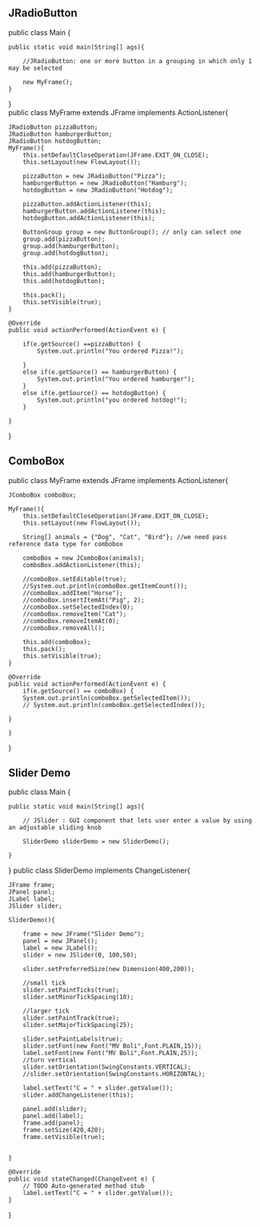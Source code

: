 ## JRadioButton
public class Main {
	
	public static void main(String[] ags){
	
		//JRadioButton: one or more button in a grouping in which only 1 may be selected
		
		new MyFrame();
	}
		
 }    
 public class MyFrame extends JFrame implements ActionListener{

	JRadioButton pizzaButton;
	JRadioButton hamburgerButton;
	JRadioButton hotdogButton;
	MyFrame(){
		this.setDefaultCloseOperation(JFrame.EXIT_ON_CLOSE);
		this.setLayout(new FlowLayout());
		
		pizzaButton = new JRadioButton("Pizza");
		hamburgerButton = new JRadioButton("Hamburg");
		hotdogButton = new JRadioButton("Hotdog");
		
		pizzaButton.addActionListener(this);
		hamburgerButton.addActionListener(this);
		hotdogButton.addActionListener(this);
		
		ButtonGroup group = new ButtonGroup(); // only can select one
		group.add(pizzaButton);
		group.add(hamburgerButton);
		group.add(hotdogButton);
		
		this.add(pizzaButton);
		this.add(hamburgerButton);
		this.add(hotdogButton);
		
		this.pack();
		this.setVisible(true);
	}
	
	@Override
	public void actionPerformed(ActionEvent e) {
	
		if(e.getSource() ==pizzaButton) {
			System.out.println("You ordered Pizza!");
			
		}
		else if(e.getSource() == hamburgerButton) {
			System.out.println("You ordered hamburger");	
		}
		else if(e.getSource() == hotdogButton) {
			System.out.println("you ordered hotdog!");
		}
		
	}
}
## ComboBox
public class MyFrame extends JFrame implements ActionListener{

	JComboBox comboBox;
	
	MyFrame(){
		this.setDefaultCloseOperation(JFrame.EXIT_ON_CLOSE);
		this.setLayout(new FlowLayout());
		
		String[] animals = {"Dog", "Cat", "Bird"}; //we need pass reference data type for combobox
		
		comboBox = new JComboBox(animals);
		comboBox.addActionListener(this);
		
		//comboBox.setEditable(true);
		//System.out.println(comboBox.getItemCount());
		//comboBox.addItem("Horse");
		//comboBox.insertItemAt("Pig", 2);
		//comboBox.setSelectedIndex(0);
		//comboBox.removeItem("Cat");
		//comboBox.removeItemAt(0);
		//comboBox.removeAll();
		
		this.add(comboBox);
		this.pack();
		this.setVisible(true);
	}
	
	@Override
	public void actionPerformed(ActionEvent e) {
		if(e.getSource() == comboBox) {
		System.out.println(comboBox.getSelectedItem());
		// System.out.println(comboBox.getSelectedIndex());
		
	}
		
	}
}
## Slider Demo
public class Main {
	
	public static void main(String[] ags){
	
		// JSlider : GUI component that lets user enter a value by using an adjustable sliding knob
		
		SliderDemo sliderDemo = new SliderDemo();
		
	}
		
 }
public class SliderDemo implements ChangeListener{

	JFrame frame;
	JPanel panel;
	JLabel label;
	JSlider slider;
	
	SliderDemo(){
		
		frame = new JFrame("Slider Demo");
		panel = new JPanel();
		label = new JLabel();
		slider = new JSlider(0, 100,50);
		
		slider.setPreferredSize(new Dimension(400,200));
		
		//small tick
		slider.setPaintTicks(true);
		slider.setMinorTickSpacing(10);
		
		//larger tick
		slider.setPaintTrack(true);
		slider.setMajorTickSpacing(25);
		
		slider.setPaintLabels(true);
		slider.setFont(new Font("MV Boli",Font.PLAIN,15));
		label.setFont(new Font("MV Boli",Font.PLAIN,25));
		//turn vertical
		slider.setOrientation(SwingConstants.VERTICAL);
		//slider.setOrientation(SwingConstants.HORIZONTAL);
		
		label.setText("C = " + slider.getValue());
		slider.addChangeListener(this);
		
		panel.add(slider);
		panel.add(label);
		frame.add(panel);
		frame.setSize(420,420);
		frame.setVisible(true);
		
		
	}
	
	@Override
	public void stateChanged(ChangeEvent e) {
		// TODO Auto-generated method stub
		label.setText("C = " + slider.getValue());
	}

}
